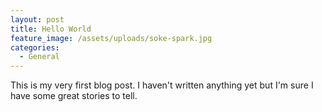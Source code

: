 ```yaml
---
layout: post
title: Hello World
feature_image: /assets/uploads/soke-spark.jpg
categories:
  - General
---
```


This is my very first blog post. I haven't written anything yet but I'm sure I have some great stories to tell.
